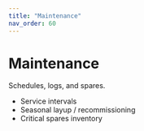 ```yaml
---
title: "Maintenance"
nav_order: 60
---
```


# Maintenance

Schedules, logs, and spares.

- Service intervals
- Seasonal layup / recommissioning
- Critical spares inventory

